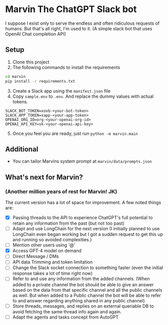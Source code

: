# Marvin The ChatGPT Slack bot
I suppose I exist only to serve the endless and often ridiculous requests of humans. But that's all right, I'm used to it.
(A simple slack bot that uses OpenAI Chat completion API)

## Setup
1. Clone this project
2. The following commands to install the requirements
```bash
cd marvin
pip install -r requirements.txt
```
3. Create a Slack app using the `manifest.json` file
4. Copy `sample.env` to `.env`. And replace the dummy values with actual tokens.
```env
SLACK_BOT_TOKEN=xoxb-<your-bot-token>
SLACK_APP_TOKEN=xapp-<your-app-token>
OPENAI_ORG_ID=org-<your-openai-org-id>
OPENAI_API_KEY=sk-<your-openai-api-key>
```
5. Once you feel you are ready, just run `python -m marvin.main`

## Additional
- You can tailor Marvins system prompt at `marvin/data/prompts.json`

## What's next for Marvin?
### (Another million years of rest for Marvin! JK) 

The current version has a lot of space for improvement. A few noted things are:
- [X] Passing threads to the API to experience ChatGPT's full potential to retain any information from the past (but not too past)
- [ ] Adapt and use LongChain for the next version (I initially planned to use LongChain even began working but I got a sudden request to get this up and running so avoided complexities.)
- [ ] Mention other users using '@'
- [X] Access GPT-4 model on demand
- [ ] Direct Message / DMs
- [ ] API data Trimming and token limitation
- [ ] Change the Slack socket connection to something faster (even the initial response takes a lot of time right now)
- [ ] Refer to and use any information from the added channels. (When added to a private channel the bot should be able to give an answer based on the data from that specific channel and all the public channels as well. But when added to a Public channel the bot will be able to refer to and answer regarding anything shared in any public channel)
- [ ] Store threads, messages, and replies on an external queriable DB to avoid fetching the same thread info again and again.
- [ ] Adapt the agents and tasks concept from AutoGPT
